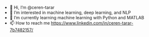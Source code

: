 - 👋 Hi, I’m @ceren-tarar
- 👀 I’m interested in machine learning, deep learning, and NLP
- 🌱 I’m currently learning machine learning with Python and MATLAB
- 📫 How to reach me https://www.linkedin.com/in/ceren-tarar-7b7482157/

<!---
ceren-tarar/ceren-tarar is a ✨ special ✨ repository because its `README.md` (this file) appears on your GitHub profile.
You can click the Preview link to take a look at your changes.
--->
